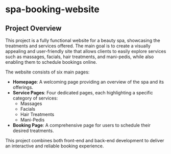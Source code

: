 # spa-booking-website

## Project Overview

This project is a fully functional website for a beauty spa, showcasing the treatments and services offered. The main goal is to create a visually appealing and user-friendly site that allows clients to easily explore services such as massages, facials, hair treatments, and mani-pedis, while also enabling them to schedule bookings online.

The website consists of six main pages:  
- **Homepage**: A welcoming page providing an overview of the spa and its offerings.  
- **Service Pages**: Four dedicated pages, each highlighting a specific category of services:  
  - Massages  
  - Facials  
  - Hair Treatments  
  - Mani-Pedis  
- **Booking Page**: A comprehensive page for users to schedule their desired treatments.

This project combines both front-end and back-end development to deliver an interactive and reliable booking experience.

